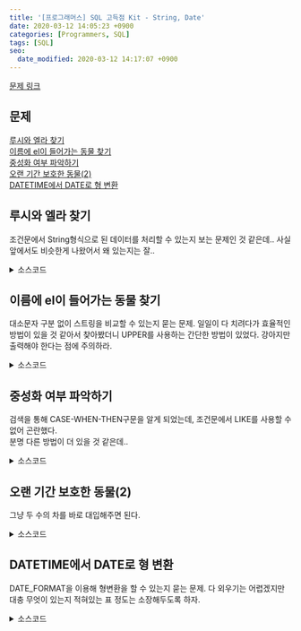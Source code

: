 ```yaml
---
title: '[프로그래머스] SQL 고득점 Kit - String, Date'
date: 2020-03-12 14:05:23 +0900
categories: [Programmers, SQL]
tags: [SQL]
seo:
  date_modified: 2020-03-12 14:17:07 +0900
---
```


[문제 링크](https://programmers.co.kr/learn/courses/30/parts/17042)

## 문제
[루시와 엘라 찾기](#루시와-엘라-찾기)   
[이름에 el이 들어가는 동물 찾기](#이름에-el이-들어가는-동물-찾기)   
[중성화 여부 파악하기](#중성화-여부-파악하기)   
[오랜 기간 보호한 동물(2)](#오랜-기간-보호한-동물2)   
[DATETIME에서 DATE로 형 변환](#datetime에서-date로-형-변환)   


## 루시와 엘라 찾기
조건문에서 String형식으로 된 데이터를 처리할 수 있는지 보는 문제인 것 같은데.. 사실 앞에서도 비슷한게 나왔어서 왜 있는지는 잘..

<details>
  <summary> 소스코드 </summary>
    <div markdown="1">

```sql
SELECT ANIMAL_ID, NAME, SEX_UPON_INTAKE
FROM ANIMAL_INS
WHERE NAME ='Lucy' OR NAME = 'Ella' OR
    NAME = 'Pickle' OR NAME = 'Rogan'
    OR NAME = 'Sabrina' OR NAME = 'Mitty';
```

</div>
</details>

## 이름에 el이 들어가는 동물 찾기
대소문자 구분 없이 스트링을 비교할 수 있는지 묻는 문제. 일일이 다 치려다가 효율적인 방법이 있을 것 같아서 찾아봤더니 UPPER를 사용하는 간단한 방법이 있었다. 강아지만 출력해야 한다는 점에 주의하라.

<details>
  <summary> 소스코드 </summary>
    <div markdown="1">

```sql
SELECT ANIMAL_ID, NAME
FROM ANIMAL_INS
WHERE UPPER(NAME) LIKE '%EL%' AND ANIMAL_TYPE = 'Dog'
ORDER BY NAME;
```

</div>
</details>

## 중성화 여부 파악하기
검색을 통해 CASE-WHEN-THEN구문을 알게 되었는데, 조건문에서 LIKE를 사용할 수 없어 곤란했다.<br>
분명 다른 방법이 더 있을 것 같은데..

<details>
  <summary> 소스코드 </summary>
    <div markdown="1">

```sql
SELECT ANIMAL_ID, NAME,
  (CASE SEX_UPON_INTAKE
  WHEN 'Intact Male' THEN 'X'
  WHEN 'Intact Female' THEN 'X' ELSE 'O' END) AS '중성화'
FROM ANIMAL_INS
ORDER BY ANIMAL_ID;
```

</div>
</details>

## 오랜 기간 보호한 동물(2)
그냥 두 수의 차를 바로 대입해주면 된다.

<details>
  <summary> 소스코드 </summary>
    <div markdown="1">

```sql
SELECT INS.ANIMAL_ID, INS.NAME
FROM ANIMAL_INS AS INS, ANIMAL_OUTS AS OUTS
WHERE INS.ANIMAL_ID = OUTS.ANIMAL_ID
ORDER BY OUTS.DATETIME - INS.DATETIME DESC
LIMIT 2;
```

</div>
</details>

## DATETIME에서 DATE로 형 변환
DATE_FORMAT을 이용해 형변환을 할 수 있는지 묻는 문제. 다 외우기는 어렵겠지만 대충 무엇이 있는지 적혀있는 표 정도는 소장해두도록 하자.

<details>
  <summary> 소스코드 </summary>
    <div markdown="1">

```sql
SELECT ANIMAL_ID, NAME, DATE_FORMAT(DATETIME, '%Y-%m-%d') AS '날짜'
FROM ANIMAL_INS
ORDER BY ANIMAL_ID;
```

</div>
</details>